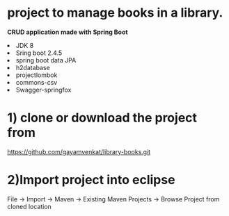 # project to manage books in a library.
**CRUD application made with Spring Boot** 
    <li>  JDK 8 </li>
    <li> Sring boot 2.4.5 </li>
    <li> spring boot data JPA</li>
    <li>  h2database </li>
    <li> projectlombok </li>
    <li> commons-csv </li>
     <li>  Swagger-springfox </li>
    

# 1) clone or download the project from 
 https://github.com/gayamvenkat/library-books.git

# 2)Import project into eclipse
   File -> Import -> Maven -> Existing Maven Projects -> Browse Project from cloned location


